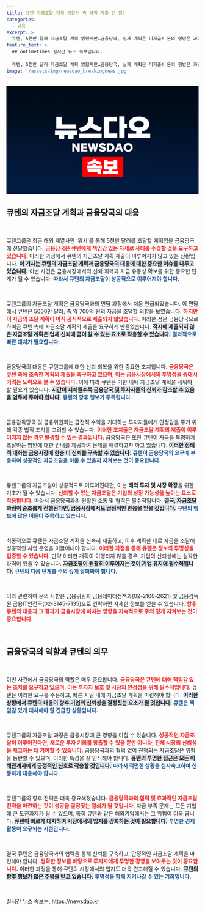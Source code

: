 ```yaml
---
title: 큐텐 자금조달 계획 금융위 측 아직 제출 안 됨!
categories:
  - 금융
excerpt: >
  큐텐, 5천만 달러 자금조달 계획 밝혔지만…금융당국, 실제 계획은 미제출! 돈의 행방은 과연? 클릭해보세요!
feature_text: >
  ## ontimetimes 실시간 뉴스 속보입니다.

  큐텐, 5천만 달러 자금조달 계획 밝혔지만…금융당국, 실제 계획은 미제출! 돈의 행방은 과연? 클릭해보세요!
image: '/assets/img/newsdao_breakingnews.jpg'
---
```


<p><img src="/assets/img/newsdao_breakingnews.jpg" alt="ontimetimes 속보" /></p>

<h2 data-ke-size="size26">큐텐의 자금조달 계획과 금융당국의 대응</h2>

<p data-ke-size="size16">&nbsp;</p>

<p>큐텐그룹은 최근 해외 계열사인 ‘위시’를 통해 5천만 달러를 조달할 계획임을 금융당국에 전달했습니다. <b><span style="color: #ee2323;">금융당국은 큐텐에게 책임감 있는 자세로 사태를 수습할 것을 요구하고 있습니다.</span></b> 이러한 과정에서 큐텐의 자금조달 계획 제출이 이루어지지 않고 있는 상황입니다. <b><span style="background-color: #21538527;">이 기사는 큐텐의 자금조달 계획과 금융당국의 대응에 대한 중요한 이슈를 다루고 있습니다.</span></b> 이번 사건은 금융시장에서의 신뢰 회복과 자금 유동성 확보를 위한 중요한 단계가 될 수 있습니다. <b><span style="color: #1a5490;">따라서 큐텐의 자금조달이 성공적으로 이루어져야 합니다.</span></b></p>

<p data-ke-size="size16">&nbsp;</p>

<p>큐텐그룹의 자금조달 계획은 금융당국과의 면담 과정에서 처음 언급되었습니다. 이 면담에서 큐텐은 5000만 달러, 즉 약 700억 원의 자금을 조달할 의향을 보였습니다. <b><span style="color: #ee2323;">하지만 이 자금의 조달 계획이 아직 공식적으로 제출되지 않았습니다.</span></b> 이러한 점은 금융당국으로 하여금 큐텐 측에 자금조달 계획의 제출을 요구하게 만들었습니다. <b><span style="background-color: #21538527;">적시에 제출되지 않은 자금조달 계획은 업체 신뢰에 금이 갈 수 있는 요소로 작용할 수 있습니다.</span></b> <b><span style="color: #1a5490;">결과적으로 빠른 대처가 필요합니다.</span></b></p>

<p data-ke-size="size16">&nbsp;</p>

<p>금융당국의 대응은 큐텐그룹에 대한 신뢰 회복을 위한 중요한 조치입니다. <b><span style="color: #ee2323;">금융당국은 큐텐 측에 조속한 계획의 제출을 촉구하고 있으며, 이는 금융시장에서의 투명성을 증대시키려는 노력으로 볼 수 있습니다.</span></b> 이에 따라 큐텐은 기한 내에 자금조달 계획을 세워야 할 필요가 있습니다. <b><span style="background-color: #21538527;">시간이 지체될수록 금융당국 및 투자자들의 신뢰가 감소할 수 있음을 염두에 두어야 합니다.</span></b> <b><span style="color: #1a5490;">큐텐의 향후 행보가 주목됩니다.</span></b></p>

<p data-ke-size="size16">&nbsp;</p>

<p>금융감독당국 및 금융위원회는 금전적 수익을 기대하는 투자자들에게 안정감을 주기 위해 각종 법적 조치를 고려할 수 있습니다. <b><span style="color: #ee2323;">이러한 조치들은 자금조달 계획의 제출이 이루어지지 않는 경우 발생할 수 있는 결과입니다.</span></b> 금융당국은 또한 큐텐이 자금을 투명하게 조달하는 방안에 대한 안내를 제공하여 문제를 해결하고자 하고 있습니다. <b><span style="background-color: #21538527;">이러한 정례적 대화는 금융시장에 한층 더 신뢰를 구축할 수 있습니다.</span></b> <b><span style="color: #1a5490;">큐텐이 금융당국의 요구에 부응하여 성공적인 자금조달을 이룰 수 있을지 지켜보는 것이 중요합니다.</span></b></p>

<p data-ke-size="size16">&nbsp;</p>

<p>큐텐그룹의 자금조달이 성공적으로 이루어진다면, 이는 <b>해외 투자 및 시장 확장</b>을 위한 기초가 될 수 있습니다. <b><span style="color: #ee2323;">신뢰할 수 있는 자금조달은 기업의 성장 가능성을 높이는 요소로 작용합니다.</span></b> 따라서 금융당국과의 원활한 소통 및 협력은 필수적입니다. <b><span style="background-color: #21538527;">결국, 자금조달 과정이 순조롭게 진행된다면, 금융시장에서도 긍정적인 반응을 얻을 것입니다.</span></b> <b><span style="color: #1a5490;">큐텐의 행보에 많은 이들이 주목하고 있습니다.</span></b></p>

<p data-ke-size="size16">&nbsp;</p>

<p>최종적으로 큐텐은 자금조달 계획을 신속히 제출하고, 이후 계획한 대로 자금을 조달해 성공적인 사업 운영을 이끌어내야 합니다. <b><span style="color: #ee2323;">이러한 과정을 통해 큐텐은 정보의 투명성을 입증할 수 있습니다.</span></b> 만약 이러한 계획이 이행되지 않을 경우, 기업의 신뢰성에는 심각한 타격이 있을 수 있습니다. <b><span style="background-color: #21538527;">자금조달이 원활히 이루어지는 것이 기업 유지에 필수적입니다.</span></b> <b><span style="color: #1a5490;">큐텐의 다음 단계를 주의 깊게 살펴봐야 합니다.</span></b></p>

<p data-ke-size="size16">&nbsp;</p>

<p>이와 관련하여 문의 사항은 금융위원회 금융데이터정책과(02-2100-2621) 및 금융감독원 금융IT안전국(02-3145-7135)으로 연락하면 자세한 정보를 얻을 수 있습니다. <b><span style="color: #ee2323;">향후큐텐의 대응과 그 결과가 금융시장에 미치는 영향을 지속적으로 주의 깊게 지켜보는 것이 중요합니다.</span></b></p>

<p data-ke-size="size16">&nbsp;</p>

<h2 data-ke-size="size26">금융당국의 역할과 큐텐의 의무</h2>

<p data-ke-size="size16">&nbsp;</p>

<p>이번 사건에서 금융당국의 역할은 매우 중요합니다. <b><span style="color: #ee2323;">금융당국은 큐텐에 대해 책임감 있는 조치를 요구하고 있으며, 이는 투자자 보호 및 시장의 안정성을 위해 필수적입니다.</span></b> 큐텐은 이러한 요구를 수용하고, 빠른 시일 내에 자금조달 계획을 마련해야 합니다. <b><span style="background-color: #21538527;">이러한 상황에서 큐텐의 대응이 향후 기업의 신뢰성을 결정짓는 요소가 될 것입니다.</span></b> <b><span style="color: #1a5490;">큐텐은 책임감 있게 대처해야 할 긴급한 상황입니다.</span></b></p>

<p data-ke-size="size16">&nbsp;</p>

<p>큐텐그룹의 자금조달 과정은 금융시장에 큰 영향을 미칠 수 있습니다. <b><span style="color: #ee2323;">성공적인 자금조달이 이루어진다면, 새로운 투자 기회를 창출할 수 있을 뿐만 아니라, 전체 시장의 신뢰성을 제고하는 데 기여할 수 있습니다.</span></b> 금융당국과의 협의 없이 진행되는 자금조달은 위험을 동반할 수 있으며, 이러한 특성을 잘 인식해야 합니다. <b><span style="background-color: #21538527;">큐텐의 투명한 접근은 모든 이해관계자에게 긍정적인 신호로 작용할 것입니다.</span></b> <b><span style="color: #1a5490;">따라서 직면한 상황을 심사숙고하여 신중하게 대응해야 합니다.</span></b></p>

<p data-ke-size="size16">&nbsp;</p>

<p>큐텐그룹의 향후 전략은 더욱 중요해졌습니다. <b><span style="color: #ee2323;">금융당국과의 협력 및 효과적인 자금조달 전략을 마련하는 것이 성공을 결정짓는 열쇠가 될 것입니다.</span></b> 자금 부족 문제는 모든 기업에 큰 도전과제가 될 수 있으며, 특히 큐텐과 같은 해외기업에서는 그 위험이 더욱 큽니다. <b><span style="background-color: #21538527;">큐텐이 빠르게 대처하여 시장에서의 입지를 강화하는 것이 필요합니다.</span></b> <b><span style="color: #1a5490;">투명한 경제 활동이 요구되는 시점입니다.</span></b></p>

<p data-ke-size="size16">&nbsp;</p>

<p>결국 큐텐은 금융당국과의 협력을 통해 신뢰를 구축하고, 안정적인 자금조달 계획을 마련해야 합니다. <b><span style="color: #ee2323;">정확한 정보를 바탕으로 투자자에게 투명한 경영을 보여주는 것이 중요합니다.</span></b> 이러한 과정을 통해 큐텐의 시장에서의 입지도 더욱 견고해질 수 있습니다. <b><span style="background-color: #21538527;">큐텐의 향후 행보가 많은 주목을 받고 있습니다.</span></b> <b><span style="color: #1a5490;">투명성을 함께 지켜나갈 수 있는 기회입니다.</span></b></p>

<p data-ke-size="size16">&nbsp;</p>
실시간 뉴스 속보는, <a href="https://newsdao.kr" rel="dofollow">https://newsdao.kr</a>


